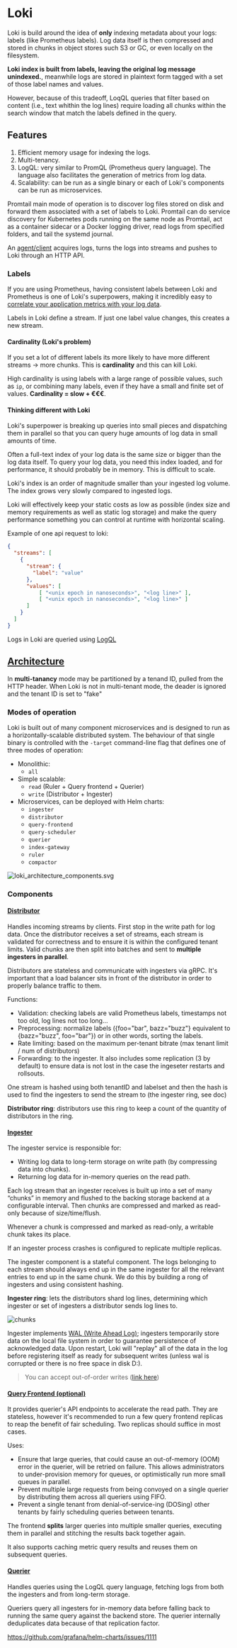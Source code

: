
# Loki
Loki is build around the idea of **only** indexing metadata about your logs: labels (like Prometheus labels). Log data itself is then compressed and stored in chunks in object stores such S3 or GC, or even locally on the filesystem.

**Loki index is built from labels, leaving the original log message unindexed.**, meanwhile logs are stored in plaintext form tagged with a set of those label names and values.

However, because of this tradeoff, LoqQL queries that filter based on content (i.e., text whithin the log lines) require loading all chunks within the search window that match the labels defined in the query.

## Features

1. Efficient memory usage for indexing the logs.
2. Multi-tenancy.
3. LogQL: very similar to PromQL (Prometheus query language). The language also facilitates the generation of metrics from log data.
4. Scalability: can be run as a single binary or each of Loki's components can be run as microservices.

Promtail main mode of operation is to discover log files stored on disk and forward them associated with a set of labels to Loki. Promtail can do service discovery for Kubernetes pods running on the same node as Promtail, act as a container sidecar or a Docker logging driver, read logs from specified folders, and tail the systemd journal.

An [agent/client](https://grafana.com/docs/loki/latest/clients/) acquires logs, turns the logs into streams and pushes to Loki through an HTTP API.

### Labels
If you are using Prometheus, having consistent labels between Loki and Prometheus is one of Loki's superpowers, making it incredibly easy to [correlate your application metrics with your log data](https://grafana.com/blog/2019/05/06/how-loki-correlates-metrics-and-logs-and-saves-you-money/). 

Labels in Loki define a stream. If just one label value changes, this creates a new stream.

#### Cardinality (Loki's problem)
If you set a lot of different labels its more likely to have more different streams -> more chunks. This is **cardinality** and this can kill Loki.

High cardinality is using labels with a large range of possible values, such as `ip`, or combining many labels, even if they have a small and finite set of values. **Cardinality = slow + €€€**.

#### Thinking different with Loki
Loki's superpower is breaking up queries into small pieces and dispatching them in parallel so that you can query huge amounts of log data in small amounts of time.

Often a full-text index of your log data is the same size or bigger than the log data itself. To query your log data, you need this index loaded, and for performance, it should probably be in memory. This is difficult to scale.

Loki's index is an order of magnitude smaller than your ingested log volume. The index grows very slowly compared to ingested logs.

Loki will effectively keep your static costs as low as possible (index size and memory requirements as well as static log storage) and make the query performance something you can control at runtime with horizontal scaling.

Example of one api request to loki:
```json 
{
  "streams": [
    {
      "stream": {
        "label": "value"
      },
      "values": [
          [ "<unix epoch in nanoseconds>", "<log line>" ],
          [ "<unix epoch in nanoseconds>", "<log line>" ]
      ]
    }
  ]
}
```

Logs in Loki are queried using [LogQL](https://grafana.com/docs/loki/next/logql/)

## [Architecture](https://grafana.com/docs/loki/latest/fundamentals/architecture/)

In **multi-tanancy** mode may be partitioned by a tenand ID, pulled from the HTTP header. When Loki is not in multi-tenant mode, the deader is ignored and the tenant ID is set to "fake"

### Modes of operation

Loki is built out of many component microservices and is designed to run as a horizontally-scalable distributed system. The behaviour of that single binary is controlled with the `-target` command-line flag that defines one of three modes of operation:
* Monolithic:
	* `all`
* Simple scalable:
	* `read` (Ruler + Query frontend + Querier)
	* `write` (Distributor + Ingester)
* Microservices, can be deployed with Helm charts:
	* `ingester`
	* `distributor`
	* `query-frontend`
	* `query-scheduler`
	* `querier`
	* `index-gateway`
	* `ruler`
	* `compactor`

![loki_architecture_components.svg](images/loki/loki_architecture_components.svg)

### Components

#### [Distributor](https://grafana.com/docs/loki/latest/fundamentals/architecture/distributor/)
Handles incoming streams by clients. First stop in the write path for log data. Once the distributor receives a set of streams, each stream is validated for correctness and to ensure it is within the configured tenant limits. Valid chunks are then split into batches and sent to **multiple ingesters in parallel**.

Distributors are stateless and communicate with ingesters via gRPC. It's important that a load balancer sits in front of the distributor in order to properly balance traffic to them.

Functions:
* Validation: checking labels are valid Prometheus labels, timestamps not too old, log lines not too long...
* Preprocessing: normalize labels ({foo="bar", bazz="buzz"} equivalent to {bazz="buzz", foo="bar"}) or in other words, sorting the labels.
* Rate limiting: based on the maximum per-tenant bitrate (max tenant limit / num of distributors)
* Forwarding: to the ingester. It also includes some replication (3 by default) to ensure data is not lost in the case the ingeseter restarts and rollsouts.

One stream is hashed using both tenantID and labelset and then the hash is used to find the ingesters to send the stream to (the ingester ring, see doc)

**Distributor ring**: distributors use this ring to keep a count of the quantity of distributors in the ring.

#### [Ingester](https://grafana.com/docs/loki/latest/fundamentals/architecture/#ingester)
The ingester service is responsible for:
* Writing log data to long-term storage on write path (by compressing data into chunks).
* Returning log data for in-memory queries on the read path.

Each log stream that an ingester receives is built up into a set of many “chunks” in memory and flushed to the backing storage backend at a configurable interval. Then chunks are compressed and marked as read-only because of size/time/flush.

Whenever a chunk is compressed and marked as read-only, a writable chunk takes its place.

If an ingester process crashes is configured to replicate multiple replicas.

The ingester component is a stateful component. The logs belonging to each stream should always end up in the same ingester for all the relevant entries to end up in the same chunk. We do this by building a rong of ingesters and using consistent hashing.

**Ingester ring**: lets the distributors shard log lines, determining which ingester or set  of ingesters a distributor sends log lines to.

![chunks](images/loki/chunks.png)

Ingester implements [WAL (Write Ahead Log)](https://grafana.com/docs/loki/latest/operations/storage/wal/); ingesters temporarily store data on the local file system in order to guarantee persistence of acknowledged data. Upon restart, Loki will "replay" all of the data in the log before registering itself as ready for subsequent writes (unless wal is corrupted or there is no free space in disk D:).

> You can accept out-of-order writes ([link here](https://grafana.com/docs/loki/latest/fundamentals/architecture/#timestamp-ordering))


#### [Query Frontend (optional)](https://grafana.com/docs/loki/latest/fundamentals/architecture/#query-frontend)

It provides querier's API endpoints to accelerate the read path. They are stateless, however it's recommended to run a few query frontend replicas to reap the benefit of fair scheduling. Two replicas should suffice in most cases.

Uses:
* Ensure that large queries, that could cause an out-of-memory (OOM) error in the querier, will be retried on failure. This allows administrators to under-provision memory for queues, or optimistically run more small queues in parallel.
* Prevent multiple large requests from being convoyed on a single querier by distributing them across all queriers using FIFO.
* Prevent a single tenant from denial-of-service-ing (DOSing) other tenants by fairly scheduling queries between tenants.

The frontend **splits** larger queries into multiple smaller queries, executing them in parallel and stitching the results back together again.

It also supports caching metric query results and reuses them on subsequent queries.

#### [Querier](https://grafana.com/docs/loki/latest/fundamentals/architecture/#querier)

Handles queries using the LogQL query language, fetching logs from both the ingesters and from long-term storage.

Queriers query all ingesters for in-memory data before falling back to running the same query against the backend store. The querier internally deduplicates data because of that replication factor.


https://github.com/grafana/helm-charts/issues/1111